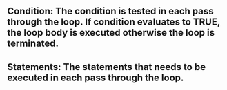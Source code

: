 ## Condition: The condition is tested in each pass through the loop. If condition evaluates to TRUE, the loop body is executed otherwise the loop is terminated.
## Statements: The statements that needs to be executed in each pass through the loop.


